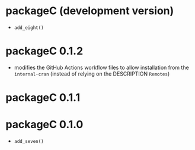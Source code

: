 # packageC (development version)

* `add_eight()`

# packageC 0.1.2

* modifies the GitHub Actions workflow files to allow installation from the `internal-cran` (instead of relying on the DESCRIPTION `Remotes`)

# packageC 0.1.1

# packageC 0.1.0

* `add_seven()`

